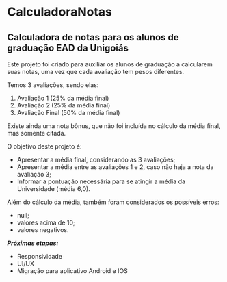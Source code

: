# CalculadoraNotas
<h2>Calculadora de notas para os alunos de graduação EAD da Unigoiás</h2> 

Este projeto foi criado para auxiliar os alunos de graduação a calcularem suas notas, uma vez que cada avaliação tem pesos diferentes. 

Temos 3 avaliações, sendo elas:

<ol><li>Avaliação 1 (25% da média final)</li>
<li>Avaliação 2 (25% da média final)</li>
<li>Avaliação Final (50% da média final)</li></ol>

Existe ainda uma nota bônus, que não foi incluída no cálculo da média final, mas somente citada. 

O objetivo deste projeto é:

<ul><li>Apresentar a média final, considerando as 3 avaliações;</li>
<li>Apresentar a média entre as avaliações 1 e 2, caso não haja a nota da avaliação 3;</li>
<li>Informar a pontuação necessária para se atingir a média da Universidade (média 6,0).</li></ul>

Além do cálculo da média, também foram considerados os possíveis erros:
<ul>
<li>null;</li>
<li>valores acima de 10;</li>
<li>valores negativos.</li>
</ul>

<b><em>Próximas etapas:</em></b>

<ul><li>Responsividade</li>
<li>UI/UX</li>
<li>Migração para aplicativo Android e IOS</li></ul>
